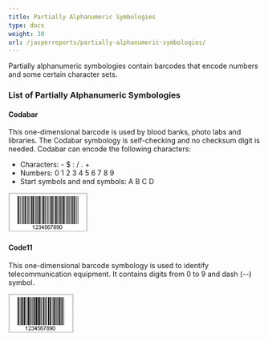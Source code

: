 ```yaml
---
title: Partially Alphanumeric Symbologies
type: docs
weight: 30
url: /jasperreports/partially-alphanumeric-symbologies/
---
```


Partially alphanumeric symbologies contain barcodes that encode numbers and some certain character sets. 

### **List of Partially Alphanumeric Symbologies**
#### **Codabar**
This one-dimensional barcode is used by blood banks, photo labs and libraries. The Codabar symbology is self-checking and no checksum digit is needed. Codabar can encode the following characters:

- Characters: - $ : / . +
- Numbers: 0 1 2 3 4 5 6 7 8 9
- Start symbols and end symbols: A B C D

![todo:image_alt_text](partially-alphanumeric-symbologies_1.png)
#### **Code11**
This one-dimensional barcode symbology is used to identify telecommunication equipment. It contains digits from 0 to 9 and dash (--) symbol.

![todo:image_alt_text](partially-alphanumeric-symbologies_2.png)
